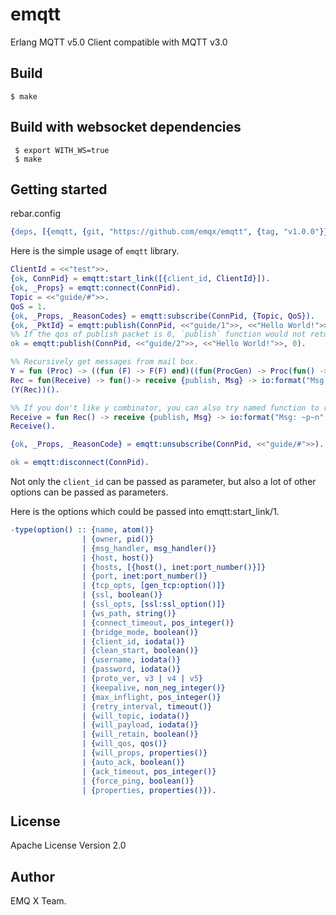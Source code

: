 emqtt
=====

Erlang MQTT v5.0 Client compatible with MQTT v3.0

Build
-----

    $ make

Build with websocket dependencies
---------------------------------

     $ export WITH_WS=true
     $ make

Getting started
---------------

rebar.config
```erlang
{deps, [{emqtt, {git, "https://github.com/emqx/emqtt", {tag, "v1.0.0"}}}]}.
```

Here is the simple usage of `emqtt` library.

``` erlang
ClientId = <<"test">>.
{ok, ConnPid} = emqtt:start_link([{client_id, ClientId}]).
{ok, _Props} = emqtt:connect(ConnPid).
Topic = <<"guide/#">>.
QoS = 1.
{ok, _Props, _ReasonCodes} = emqtt:subscribe(ConnPid, {Topic, QoS}).
{ok, _PktId} = emqtt:publish(ConnPid, <<"guide/1">>, <<"Hello World!">>, QoS).
%% If the qos of publish packet is 0, `publish` function would not return packetid.
ok = emqtt:publish(ConnPid, <<"guide/2">>, <<"Hello World!">>, 0).

%% Recursively get messages from mail box.
Y = fun (Proc) -> ((fun (F) -> F(F) end)((fun(ProcGen) -> Proc(fun() -> (ProcGen(ProcGen))() end) end))) end.
Rec = fun(Receive) -> fun()-> receive {publish, Msg} -> io:format("Msg: ~p~n", [Msg]), Receive(); _Other -> Receive() after 5 -> ok end end end.
(Y(Rec))().

%% If you don't like y combinator, you can also try named function to recursively get messages in erlang shell.
Receive = fun Rec() -> receive {publish, Msg} -> io:format("Msg: ~p~n", [Msg]), Rec(); _Other -> Rec() after 5 -> ok end end.
Receive().

{ok, _Props, _ReasonCode} = emqtt:unsubscribe(ConnPid, <<"guide/#">>).

ok = emqtt:disconnect(ConnPid).
```

Not only the `client_id` can be passed as parameter, but also a lot of other options
 can be passed as parameters.
 
Here is the options which could be passed into emqtt:start_link/1.

``` erlang
-type(option() :: {name, atom()}
                | {owner, pid()}
                | {msg_handler, msg_handler()}
                | {host, host()}
                | {hosts, [{host(), inet:port_number()}]}
                | {port, inet:port_number()}
                | {tcp_opts, [gen_tcp:option()]}
                | {ssl, boolean()}
                | {ssl_opts, [ssl:ssl_option()]}
                | {ws_path, string()}
                | {connect_timeout, pos_integer()}
                | {bridge_mode, boolean()}
                | {client_id, iodata()}
                | {clean_start, boolean()}
                | {username, iodata()}
                | {password, iodata()}
                | {proto_ver, v3 | v4 | v5}
                | {keepalive, non_neg_integer()}
                | {max_inflight, pos_integer()}
                | {retry_interval, timeout()}
                | {will_topic, iodata()}
                | {will_payload, iodata()}
                | {will_retain, boolean()}
                | {will_qos, qos()}
                | {will_props, properties()}
                | {auto_ack, boolean()}
                | {ack_timeout, pos_integer()}
                | {force_ping, boolean()}
                | {properties, properties()}).
```

## License

Apache License Version 2.0

## Author

EMQ X Team.

